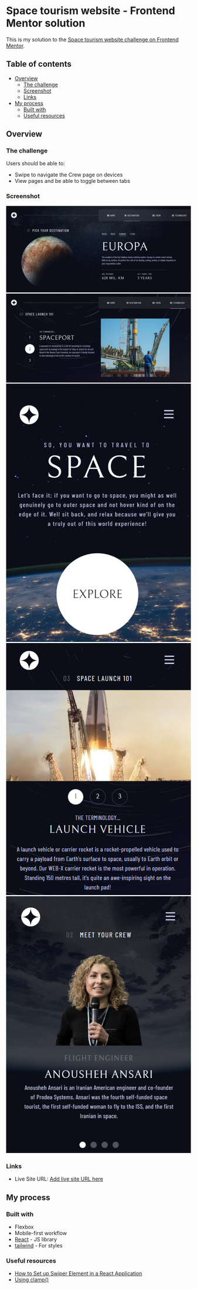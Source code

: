 # Space tourism website - Frontend Mentor solution

This is my solution to the [Space tourism website challenge on Frontend Mentor](https://www.frontendmentor.io/challenges/space-tourism-multipage-website-gRWj1URZ3).

## Table of contents

- [Overview](#overview)
  - [The challenge](#the-challenge)
  - [Screenshot](#screenshot)
  - [Links](#links)
- [My process](#my-process)
  - [Built with](#built-with)
  - [Useful resources](#useful-resources)

## Overview

### The challenge

Users should be able to:

- Swipe to navigate the Crew page on devices
- View pages and be able to toggle between tabs

### Screenshot

![alt text](./src/assets/Screenshots/1.png)
![alt text](./src/assets/Screenshots/2.png)
![alt text](./src/assets/Screenshots/3.png)
![alt text](./src/assets/Screenshots/4.png)
![alt text](./src/assets/Screenshots/5.png)

### Links

- Live Site URL: [Add live site URL here](https://your-live-site-url.com)

## My process

### Built with

- Flexbox
- Mobile-first workflow
- [React](https://reactjs.org/) - JS library
- [tailwind](https://tailwindcss.com/) - For styles

### Useful resources

- [How to Set up Swiper Element in a React Application](https://www.freecodecamp.org/news/how-to-set-up-swiper-element-in-a-react-application/#paginationandnavigation)
- [Using clamp()](https://developer.mozilla.org/en-US/docs/Web/CSS/clamp)
